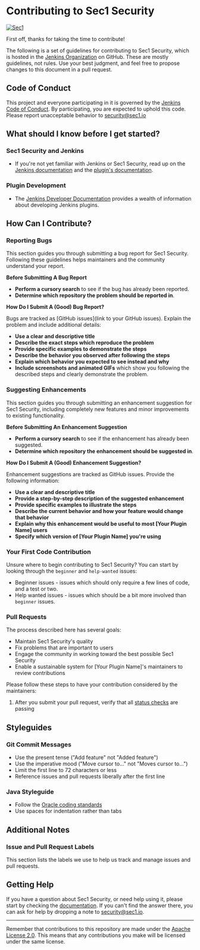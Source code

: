 # Contributing to Sec1 Security

[![Sec1](https://digitalassets.sec1.io/sec1-logo.svg)](https://sec1.io)

First off, thanks for taking the time to contribute!

The following is a set of guidelines for contributing to Sec1 Security, which is hosted in the [Jenkins Organization](https://github.com/jenkinsci) on GitHub. These are mostly guidelines, not rules. Use your best judgment, and feel free to propose changes to this document in a pull request.

## Code of Conduct

This project and everyone participating in it is governed by the [Jenkins Code of Conduct](https://www.jenkins.io/project/conduct/). By participating, you are expected to uphold this code. Please report unacceptable behavior to security@sec1.io

## What should I know before I get started?

### Sec1 Security and Jenkins

- If you're not yet familiar with Jenkins or Sec1 Security, read up on the [Jenkins documentation](https://www.jenkins.io/doc/) and the [plugin's documentation](https://plugins.jenkins.io/secone-security/).

### Plugin Development

- The [Jenkins Developer Documentation](https://www.jenkins.io/doc/developer/) provides a wealth of information about developing Jenkins plugins.

## How Can I Contribute?

### Reporting Bugs

This section guides you through submitting a bug report for Sec1 Security. Following these guidelines helps maintainers and the community understand your report.

**Before Submitting A Bug Report**

- **Perform a cursory search** to see if the bug has already been reported.
- **Determine which repository the problem should be reported in**.

**How Do I Submit A (Good) Bug Report?**

Bugs are tracked as [GitHub issues](link to your GitHub issues). Explain the problem and include additional details:

- **Use a clear and descriptive title**
- **Describe the exact steps which reproduce the problem**
- **Provide specific examples to demonstrate the steps**
- **Describe the behavior you observed after following the steps**
- **Explain which behavior you expected to see instead and why**
- **Include screenshots and animated GIFs** which show you following the described steps and clearly demonstrate the problem.

### Suggesting Enhancements

This section guides you through submitting an enhancement suggestion for Sec1 Security, including completely new features and minor improvements to existing functionality.

**Before Submitting An Enhancement Suggestion**

- **Perform a cursory search** to see if the enhancement has already been suggested.
- **Determine which repository the enhancement should be suggested in**.

**How Do I Submit A (Good) Enhancement Suggestion?**

Enhancement suggestions are tracked as GitHub issues. Provide the following information:

- **Use a clear and descriptive title**
- **Provide a step-by-step description of the suggested enhancement**
- **Provide specific examples to illustrate the steps**
- **Describe the current behavior and how your feature would change that behavior**
- **Explain why this enhancement would be useful to most [Your Plugin Name] users**
- **Specify which version of [Your Plugin Name] you're using**

### Your First Code Contribution

Unsure where to begin contributing to Sec1 Security? You can start by looking through the `beginner` and `help-wanted` issues:

- Beginner issues - issues which should only require a few lines of code, and a test or two.
- Help wanted issues - issues which should be a bit more involved than `beginner` issues.

### Pull Requests

The process described here has several goals:

- Maintain Sec1 Security's quality
- Fix problems that are important to users
- Engage the community in working toward the best possible Sec1 Security
- Enable a sustainable system for [Your Plugin Name]'s maintainers to review contributions

Please follow these steps to have your contribution considered by the maintainers:

1. After you submit your pull request, verify that all [status checks](https://help.github.com/articles/about-status-checks/) are passing

## Styleguides

### Git Commit Messages

- Use the present tense ("Add feature" not "Added feature")
- Use the imperative mood ("Move cursor to..." not "Moves cursor to...")
- Limit the first line to 72 characters or less
- Reference issues and pull requests liberally after the first line

### Java Styleguide

- Follow the [Oracle coding standards](https://www.oracle.com/java/technologies/javase/codeconventions-contents.html)
- Use spaces for indentation rather than tabs

## Additional Notes

### Issue and Pull Request Labels

This section lists the labels we use to help us track and manage issues and pull requests.

## Getting Help

If you have a question about Sec1 Security, or need help using it, please start by checking the [documentation](https://plugins.jenkins.io/secone-security/). If you can't find the answer there, you can ask for help by dropping a note to security@sec1.io.

---

Remember that contributions to this repository are made under the [Apache License 2.0](LICENSE). This means that any contributions you make will be licensed under the same license.